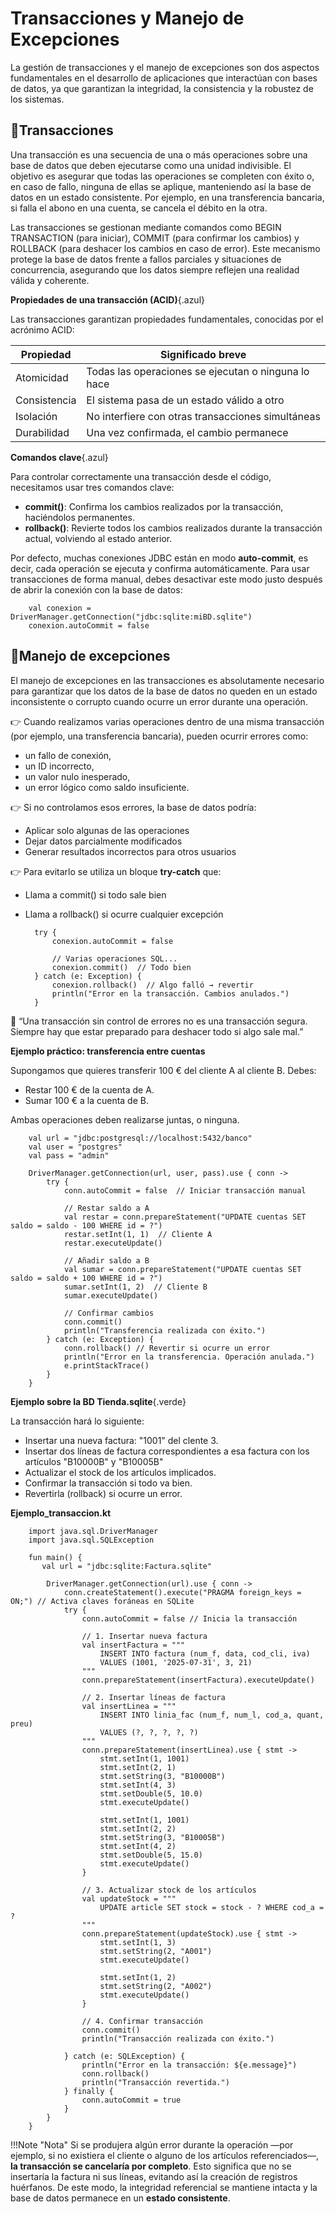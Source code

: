 # Transacciones y Manejo de Excepciones

La gestión de transacciones y el manejo de excepciones son dos aspectos fundamentales en el desarrollo de aplicaciones que interactúan con bases de datos, ya que garantizan la integridad, la consistencia y la robustez de los sistemas.

## 🔹Transacciones

Una transacción es una secuencia de una o más operaciones sobre una base de datos que deben ejecutarse como una unidad indivisible. El objetivo es asegurar que todas las operaciones se completen con éxito o, en caso de fallo, ninguna de ellas se aplique, manteniendo así la base de datos en un estado consistente. Por ejemplo, en una transferencia bancaria, si falla el abono en una cuenta, se cancela el débito en la otra.

Las transacciones se gestionan mediante comandos como BEGIN TRANSACTION (para iniciar), COMMIT (para confirmar los cambios) y ROLLBACK (para deshacer los cambios en caso de error). Este mecanismo protege la base de datos frente a fallos parciales y situaciones de concurrencia, asegurando que los datos siempre reflejen una realidad válida y coherente.


**Propiedades de una transacción (ACID)**{.azul}

Las transacciones garantizan propiedades fundamentales, conocidas por el acrónimo ACID:

Propiedad|	Significado breve
---------|-------------------
Atomicidad|	Todas las operaciones se ejecutan o ninguna lo hace
Consistencia|	El sistema pasa de un estado válido a otro
Isolación|	No interfiere con otras transacciones simultáneas
Durabilidad| Una vez confirmada, el cambio permanece



**Comandos clave**{.azul}

Para controlar correctamente una transacción desde el código, necesitamos usar tres comandos clave:


- **commit()**: Confirma los cambios realizados por la transacción, haciéndolos permanentes.
- **rollback()**: Revierte todos los cambios realizados durante la transacción actual, volviendo al estado anterior.

Por defecto, muchas conexiones JDBC están en modo **auto-commit**, es decir, cada operación se ejecuta y confirma automáticamente. Para usar transacciones de forma manual, debes desactivar este modo justo después de abrir la conexión con la base de datos:

        val conexion = DriverManager.getConnection("jdbc:sqlite:miBD.sqlite")
        conexion.autoCommit = false



## 🔹Manejo de excepciones


El manejo de excepciones en las transacciones es absolutamente necesario para garantizar que los datos de la base de datos no queden en un estado inconsistente o corrupto cuando ocurre un error durante una operación.

👉  Cuando realizamos varias operaciones dentro de una misma transacción (por ejemplo, una transferencia bancaria), pueden ocurrir errores como:

- un fallo de conexión,
- un ID incorrecto,
- un valor nulo inesperado,
- un error lógico como saldo insuficiente.
  
👉  Si no controlamos esos errores, la base de datos podría:

- Aplicar solo algunas de las operaciones
- Dejar datos parcialmente modificados
- Generar resultados incorrectos para otros usuarios

👉  Para evitarlo se utiliza un bloque **try-catch** que:

- Llama a commit() si todo sale bien
- Llama a rollback() si ocurre cualquier excepción


        try {
            conexion.autoCommit = false

            // Varias operaciones SQL...
            conexion.commit()  // Todo bien
        } catch (e: Exception) {
            conexion.rollback()  // Algo falló → revertir
            println("Error en la transacción. Cambios anulados.")
        }


📌 “Una transacción sin control de errores no es una transacción segura. Siempre hay que estar preparado para deshacer todo si algo sale mal.”



**Ejemplo práctico: transferencia entre cuentas**

Supongamos que quieres transferir 100 € del cliente A al cliente B. Debes:

- Restar 100 € de la cuenta de A.
- Sumar 100 € a la cuenta de B.

Ambas operaciones deben realizarse juntas, o ninguna.   

        val url = "jdbc:postgresql://localhost:5432/banco"
        val user = "postgres"
        val pass = "admin"

        DriverManager.getConnection(url, user, pass).use { conn ->
            try {
                conn.autoCommit = false  // Iniciar transacción manual

                // Restar saldo a A
                val restar = conn.prepareStatement("UPDATE cuentas SET saldo = saldo - 100 WHERE id = ?")
                restar.setInt(1, 1)  // Cliente A
                restar.executeUpdate()

                // Añadir saldo a B
                val sumar = conn.prepareStatement("UPDATE cuentas SET saldo = saldo + 100 WHERE id = ?")
                sumar.setInt(1, 2)  // Cliente B
                sumar.executeUpdate()

                // Confirmar cambios
                conn.commit()
                println("Transferencia realizada con éxito.")
            } catch (e: Exception) {
                conn.rollback() // Revertir si ocurre un error
                println("Error en la transferencia. Operación anulada.")
                e.printStackTrace()
            }
        }

**Ejemplo sobre la BD Tienda.sqlite**{.verde}  

La transacción hará lo siguiente:

- Insertar una nueva factura: "1001" del clente 3.
- Insertar dos líneas de factura correspondientes a esa factura con los artículos "B10000B" y "B10005B"
- Actualizar el stock de los artículos implicados.
- Confirmar la transacción si todo va bien.
- Revertirla (rollback) si ocurre un error.

**Ejemplo_transaccion.kt**

        import java.sql.DriverManager
        import java.sql.SQLException

        fun main() {
           val url = "jdbc:sqlite:Factura.sqlite"

            DriverManager.getConnection(url).use { conn ->
                conn.createStatement().execute("PRAGMA foreign_keys = ON;") // Activa claves foráneas en SQLite
                try {
                    conn.autoCommit = false // Inicia la transacción

                    // 1. Insertar nueva factura
                    val insertFactura = """
                        INSERT INTO factura (num_f, data, cod_cli, iva)
                        VALUES (1001, '2025-07-31', 3, 21)
                    """
                    conn.prepareStatement(insertFactura).executeUpdate()

                    // 2. Insertar líneas de factura
                    val insertLinea = """
                        INSERT INTO linia_fac (num_f, num_l, cod_a, quant, preu)
                        VALUES (?, ?, ?, ?, ?)
                    """
                    conn.prepareStatement(insertLinea).use { stmt ->
                        stmt.setInt(1, 1001)
                        stmt.setInt(2, 1)
                        stmt.setString(3, "B10000B")
                        stmt.setInt(4, 3)
                        stmt.setDouble(5, 10.0)
                        stmt.executeUpdate()

                        stmt.setInt(1, 1001)
                        stmt.setInt(2, 2)
                        stmt.setString(3, "B10005B")
                        stmt.setInt(4, 2)
                        stmt.setDouble(5, 15.0)
                        stmt.executeUpdate()
                    }

                    // 3. Actualizar stock de los artículos
                    val updateStock = """
                        UPDATE article SET stock = stock - ? WHERE cod_a = ?
                    """
                    conn.prepareStatement(updateStock).use { stmt ->
                        stmt.setInt(1, 3)
                        stmt.setString(2, "A001")
                        stmt.executeUpdate()

                        stmt.setInt(1, 2)
                        stmt.setString(2, "A002")
                        stmt.executeUpdate()
                    }

                    // 4. Confirmar transacción
                    conn.commit()
                    println("Transacción realizada con éxito.")

                } catch (e: SQLException) {
                    println("Error en la transacción: ${e.message}")
                    conn.rollback()
                    println("Transacción revertida.")
                } finally {
                    conn.autoCommit = true
                }
            }
        }

!!!Note "Nota"
    Si se produjera algún error durante la operación —por ejemplo, si no existiera el cliente o alguno de los artículos referenciados—, **la transacción se cancelaría por completo**. Esto significa que no se insertaría la factura ni sus líneas, evitando así la creación de registros huérfanos. De este modo, la integridad referencial se mantiene intacta y la base de datos permanece en un **estado consistente**.